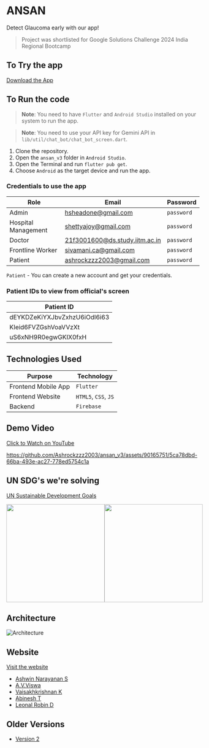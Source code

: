 # ANSAN

Detect Glaucoma early with our app!

> Project was shortlisted for Google Solutions Challenge 2024 India Regional Bootcamp

## To Try the app

[Download the App](https://github.com/Ashrockzzz2003/ansan_v3/releases/download/v3/app-release.apk)

## To Run the code

> **Note**: You need to have `Flutter` and `Android Studio` installed on your system to run the app.

> **Note**: You need to use your API key for Gemini API in `lib/util/chat_bot/chat_bot_screen.dart`.

1. Clone the repository.
2. Open the `ansan_v3` folder in `Android Studio`.
3. Open the Terminal and run `flutter pub get`.
4. Choose `Android` as the target device and run the app.

### Credentials to use the app

| Role | Email | Password |
| ---- | ----- | -------- |
| Admin | hsheadone@gmail.com | `password` |
| Hospital Management | shettyajoy@gmail.com | `password` |
| Doctor | 21f3001600@ds.study.iitm.ac.in | `password` |
| Frontline Worker | sivamani.ca@gmail.com | `password` |
| Patient | ashrockzzz2003@gmail.com | `password` |

`Patient` - You can create a new account and get your credentials.

### Patient IDs to view from official's screen

| Patient ID                   |
|------------------------------|
| dEYKDZeKiYXJbvZxhzU6iOdl6i63 |
| KIeid6FVZGshVoaVVzXt         |
| uS6xNH9R0egwGKIX0fxH         |

## Technologies Used

| Purpose | Technology |
| ------- | ---------- |
| Frontend Mobile App | `Flutter` |
| Frontend Website | `HTML5`, `CSS`, `JS` |
| Backend | `Firebase` |

## Demo Video

[Click to Watch on YouTube](https://youtu.be/Pn3kmAT0FtI)

https://github.com/Ashrockzzz2003/ansan_v3/assets/90165751/5ca78dbd-66ba-493e-ac27-778ed5754c1a

## UN SDG's we're solving

[UN Sustainable Development Goals](https://www.un.org/sustainabledevelopment/sustainable-development-goals/)

<div style="display: flex">
  <img src="https://github.com/Ashrockzzz2003/ansan_v3/assets/90165751/4519189d-ae89-47a7-8f8c-af3dfde40305" height="256" />
  <img src="https://github.com/Ashrockzzz2003/ansan_v3/assets/90165751/bbdc7274-822e-4fc5-91cc-97f1407b5846" height="256" />
</div>


## Architecture

![Architecture](https://i.imgur.com/AITNXcB.png)

## Website

[Visit the website](https://ansan.cb.amrita.edu)


- [Ashwin Narayanan S](https://ashrockzzz2003.github.io/portfolio/)
- [A.V.Viswa](https://www.linkedin.com/in/viswa-av/)
- [Vaisakhkrishnan K](https://www.linkedin.com/in/vaisakhkrishnan-k-2358b720b/)
- [Abinesh T](https://www.linkedin.com/in/abinesh-tamizhselvan-4732a8222/)
- [Leonal Robin D](https://www.linkedin.com/in/leonal-robin-47b681284/)

## Older Versions

- [Version 2](https://github.com/Ashrockzzz2003/ansan_v2)
